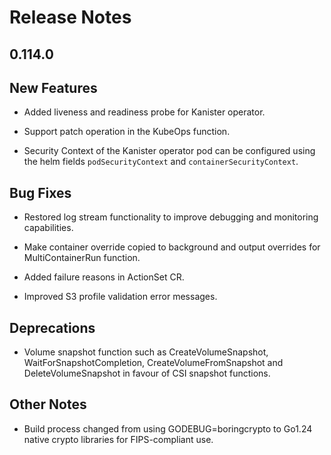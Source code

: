 # Release Notes

## 0.114.0

## New Features

<!-- releasenotes/notes/release-0fde4f9-adding-liveness-readiness-probe-kanister-operator.yaml @ b'cb7c6704e8a26b988e8f5eaa6681948989ab989d' -->
* Added liveness and readiness probe for Kanister operator.

<!-- releasenotes/notes/release-1c2fda5-adding-patch-operation-kubeops-function.yaml @ b'cb7c6704e8a26b988e8f5eaa6681948989ab989d' -->
* Support patch operation in the KubeOps function.

<!-- releasenotes/notes/release-f398e80-adding-security-context-pod-container-kanister-operator.yaml @ b'cb7c6704e8a26b988e8f5eaa6681948989ab989d' -->
* Security Context of the Kanister operator pod can be configured using the helm fields `podSecurityContext` and `containerSecurityContext`.

## Bug Fixes

<!-- releasenotes/notes/release-01e6c0f-restore-log-stream.yaml @ b'cb7c6704e8a26b988e8f5eaa6681948989ab989d' -->
* Restored log stream functionality to improve debugging and monitoring capabilities.

<!-- releasenotes/notes/release-1b7dce3-fix-copy-container-override-multicontainerrun.yaml @ b'cb7c6704e8a26b988e8f5eaa6681948989ab989d' -->
* Make container override copied to background and output overrides for MultiContainerRun function.

<!-- releasenotes/notes/release-618246c-adding-failure-reasons-actionset-cr.yaml @ b'cb7c6704e8a26b988e8f5eaa6681948989ab989d' -->
* Added failure reasons in ActionSet CR.

<!-- releasenotes/notes/release-77ffaf0-updated-s3-profile-validation-documentation.yaml @ b'cb7c6704e8a26b988e8f5eaa6681948989ab989d' -->
* Improved S3 profile validation error messages.

## Deprecations

<!-- releasenotes/notes/deprecate-volume-snapshot-9fdf5b18604bd734.yaml @ b'cb7c6704e8a26b988e8f5eaa6681948989ab989d' -->
* Volume snapshot function such as CreateVolumeSnapshot, WaitForSnapshotCompletion, CreateVolumeFromSnapshot and DeleteVolumeSnapshot in favour of CSI snapshot functions.

## Other Notes

<!-- releasenotes/notes/deprecate-boringcrypto-3bf65cde59c99ce6.yaml @ b'cb7c6704e8a26b988e8f5eaa6681948989ab989d' -->
* Build process changed from using GODEBUG=boringcrypto to Go1.24 native crypto libraries for FIPS-compliant use.
